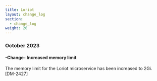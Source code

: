 ```yaml
---
title: Loriot
layout: change_log
section:
  - change_log
weight: 20
---
```


### October 2023

#### -Change-  Increased memory limit

The memory limit for the Loriot microservice has been increased to 2Gi. [DM-2427]
